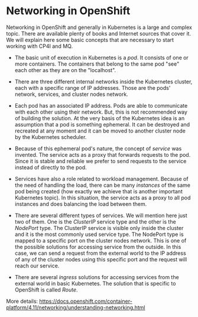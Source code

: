 
# Networking in OpenShift

Networking in OpenShift and generally in Kubernetes is a large and complex topic. There are available plenty of books and Internet sources that cover it. We will explain here some basic concepts that are necessary to start working with CP4I and MQ. 

- The basic unit of execution in Kubernetes is a *pod*. It consists of one or more containers. The containers that belong to the same pod "see" each other as they are on the "localhost".

- There are three different internal networks inside the Kubernetes cluster, each with a specific range of IP addresses. Those are the pods' network, services, and cluster nodes network. 

- Each pod has an associated IP address. Pods are able to communicate with each other using their network. But, this is not recommended way of building the solution. At the very basis of the Kubernetes idea is an assumption that a pod is something ephemeral. It can be destroyed and recreated at any moment and it can be moved to another cluster node by the Kubernetes scheduler.

- Because of this ephemeral pod's nature, the concept of *service* was invented. The service acts as a proxy that forwards requests to the pod. Since it is stable and reliable we prefer to send requests to the service instead of directly to the pod. 

- Services have also a role related to workload management. Because of the need of handling the load, there can be many *instances* of the same pod being created (how exactly we achieve that is another important Kubernetes topic). In this situation, the service acts as a proxy to all pod instances and does balancing the load between them.

- There are several different types of services. We will mention here just two of them. One is the *ClusterIP* service type and the other is the *NodePort* type.  The ClusterIP service is visible only inside the cluster and it is the most commonly used service type. The NodePort type is mapped to a specific port on the cluster nodes network. This is one of the possible solutions for accessing service from the outside. In this case, we can send a request from the external world to the IP address of any of the cluster nodes using this specific port and the request will reach our service. 

- There are several *ingress* solutions for accessing services from the external world in basic Kubernetes. The solution that is specific to OpenShift is called *Route*. 




More details:
https://docs.openshift.com/container-platform/4.11/networking/understanding-networking.html

